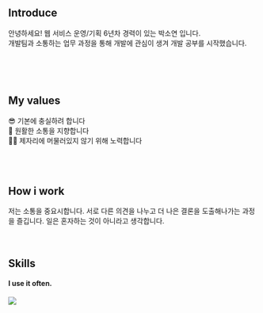 ## Introduce

안녕하세요! 웹 서비스 운영/기획 6년차 경력이 있는 박소연 입니다.<br />
개발팀과 소통하는 업무 과정을 통해 개발에 관심이 생겨 개발 공부를 시작했습니다.<br />

<br />
<br />
<br />

## My values

😎 기본에 충실하려 합니다<br />
🦻 원활한 소통을 지향합니다<br />
🏃‍♀️ 제자리에 머물러있지 않기 위해 노력합니다<br />
<br />
<br />
<br />

## How i work

저는 소통을 중요시합니다. 서로 다른 의견을 나누고 더 나은 결론을 도출해나가는 과정을 즐깁니다. 일은 혼자하는 것이 아니라고 생각합니다.
<br />
<br />
<br />

## Skills

#### I use it often.

<div style="display:flex;gap:30px;flex-wrap:wrap;">
  <img src="https://img.shields.io/badge/js-F7DF1E?style=for-the-badge&logo=javascript&logoColor=black">
  
</div>
<!-- #### I've used it before. -->

<br />
<br />
<br />
